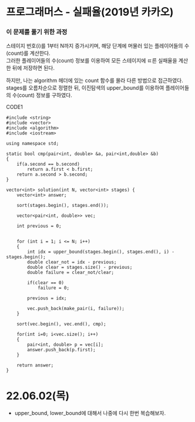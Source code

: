 # 프로그래머스 - 실패율(2019년 카카오)

### 이 문제를 풀기 위한 과정
스테이지 번호(i)를 1부터 N까지 증가시키며, 해당 단계에 머물러 있는 플레이어들의 수(count)를 계산한다.  
그러한 플레이어들의 수(count) 정보를 이용하여 모든 스테이지에 ㄸ른 실패율을 계산한 뒤에 저장하면 된다.    

하지만, 나는 algorithm 헤더에 있는 count 함수를 몰라 다른 방법으로 접근하였다.  
stages를 오름차순으로 정렬한 뒤, 이진탐색의 upper_bound를 이용하여 플레이어들의 수(count) 정보를 구하였다.  

CODE1

    #include <string>
    #include <vector>
    #include <algorithm>
    #include <iostream>

    using namespace std;

    static bool cmp(pair<int, double> &a, pair<int,double> &b)
    {
        if(a.second == b.second)
            return a.first < b.first;
        return a.second > b.second;
    }

    vector<int> solution(int N, vector<int> stages) {
        vector<int> answer;

        sort(stages.begin(), stages.end());

        vector<pair<int, double>> vec;
        
        int previous = 0;
        

        for (int i = 1; i <= N; i++)
        {
            int idx = upper_bound(stages.begin(), stages.end(), i) - stages.begin();
            double clear_not = idx - previous;
            double clear = stages.size() - previous;
            double failure = clear_not/clear;

            if(clear == 0)
                failure = 0;
            
            previous = idx;
            
            vec.push_back(make_pair(i, failure));
        }
        
        sort(vec.begin(), vec.end(), cmp);
        
        for(int i=0; i<vec.size(); i++)
        {
            pair<int, double> p = vec[i];
            answer.push_back(p.first);
        }

        return answer;
    }

# 22.06.02(목)
* upper_bound, lower_bound에 대해서 나중에 다시 한번 복습해보자.